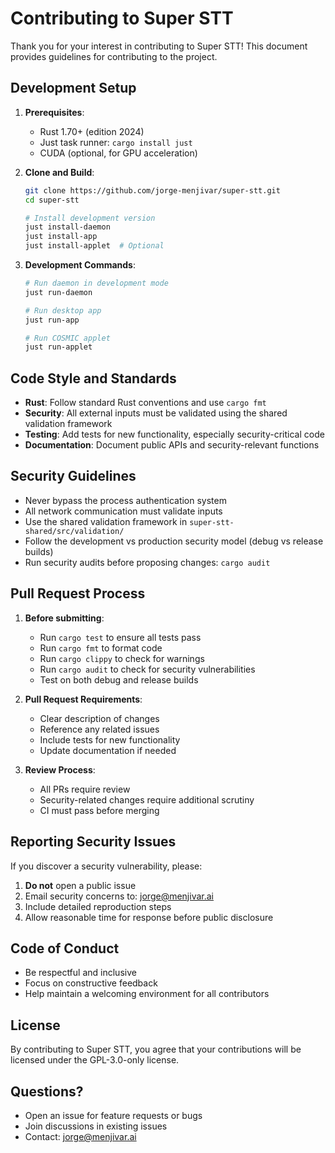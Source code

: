 # Contributing to Super STT

Thank you for your interest in contributing to Super STT! This document provides guidelines for contributing to the project.

## Development Setup

1. **Prerequisites**:
   - Rust 1.70+ (edition 2024)
   - Just task runner: `cargo install just`
   - CUDA (optional, for GPU acceleration)

2. **Clone and Build**:
   ```bash
   git clone https://github.com/jorge-menjivar/super-stt.git
   cd super-stt
   
   # Install development version
   just install-daemon
   just install-app
   just install-applet  # Optional
   ```

3. **Development Commands**:
   ```bash
   # Run daemon in development mode
   just run-daemon
   
   # Run desktop app
   just run-app
   
   # Run COSMIC applet
   just run-applet
   ```

## Code Style and Standards

- **Rust**: Follow standard Rust conventions and use `cargo fmt`
- **Security**: All external inputs must be validated using the shared validation framework
- **Testing**: Add tests for new functionality, especially security-critical code
- **Documentation**: Document public APIs and security-relevant functions

## Security Guidelines

- Never bypass the process authentication system
- All network communication must validate inputs
- Use the shared validation framework in `super-stt-shared/src/validation/`
- Follow the development vs production security model (debug vs release builds)
- Run security audits before proposing changes: `cargo audit`

## Pull Request Process

1. **Before submitting**:
   - Run `cargo test` to ensure all tests pass
   - Run `cargo fmt` to format code
   - Run `cargo clippy` to check for warnings
   - Run `cargo audit` to check for security vulnerabilities
   - Test on both debug and release builds

2. **Pull Request Requirements**:
   - Clear description of changes
   - Reference any related issues
   - Include tests for new functionality
   - Update documentation if needed

3. **Review Process**:
   - All PRs require review
   - Security-related changes require additional scrutiny
   - CI must pass before merging

## Reporting Security Issues

If you discover a security vulnerability, please:

1. **Do not** open a public issue
2. Email security concerns to: jorge@menjivar.ai
3. Include detailed reproduction steps
4. Allow reasonable time for response before public disclosure

## Code of Conduct

- Be respectful and inclusive
- Focus on constructive feedback
- Help maintain a welcoming environment for all contributors

## License

By contributing to Super STT, you agree that your contributions will be licensed under the GPL-3.0-only license.

## Questions?

- Open an issue for feature requests or bugs
- Join discussions in existing issues
- Contact: jorge@menjivar.ai